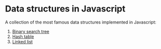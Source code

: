# Data structures in Javascript

A collection of the most famous data structures implemented in Javascript:

1. [Binary search tree](src/binary-search-tree)
2. [Hash table](src/hash-table)
3. [Linked list](src/linked-list)
